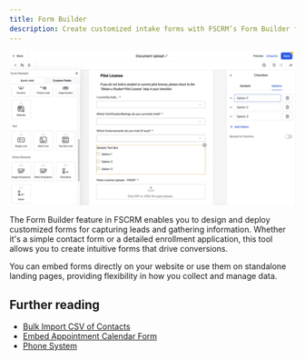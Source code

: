 ```yaml
---
title: Form Builder
description: Create customized intake forms with FSCRM’s Form Builder feature.
---
```


![Form Builder](/public/features/fscrm-form-builder-feature.webp)

The Form Builder feature in FSCRM enables you to design and deploy customized forms for capturing leads and gathering information. Whether it's a simple contact form or a detailed enrollment application, this tool allows you to create intuitive forms that drive conversions.

You can embed forms directly on your website or use them on standalone landing pages, providing flexibility in how you collect and manage data.

## Further reading

- [Bulk Import CSV of Contacts](/guides/bulk-import-contacts)
- [Embed Appointment Calendar Form](/guides/embed-appointment-calendar)
- [Phone System](/features/phone-system)
